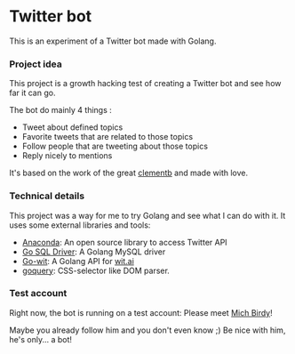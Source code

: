 # Twitter bot

This is an experiment of a Twitter bot made with Golang. 

### Project idea

This project is a growth hacking test of creating a Twitter bot and see how far it can go.

The bot do mainly 4 things :

- Tweet about defined topics
- Favorite tweets that are related to those topics
- Follow people that are tweeting about those topics
- Reply nicely to mentions

It's based on the work of the great [clementb](https://github.com/clementb) and made with love.

### Technical details

This project was a way for me to try Golang and see what I can do with it. It uses some external libraries and tools:

- [Anaconda](https://github.com/ChimeraCoder/anaconda): An open source library to access Twitter API
- [Go SQL Driver](https://github.com/go-sql-driver/mysql): A Golang MySQL driver
- [Go-wit](https://github.com/jsgoecke/go-wit): A Golang API for [wit.ai](https://wit.ai/)
- [goquery](https://github.com/PuerkitoBio/goquery): CSS-selector like DOM parser.

### Test account

Right now, the bot is running on a test account: Please meet [Mich Birdy](https://twitter.com/michbirdy)!

Maybe you already follow him and you don't even know ;) Be nice with him, he's only... a bot!


